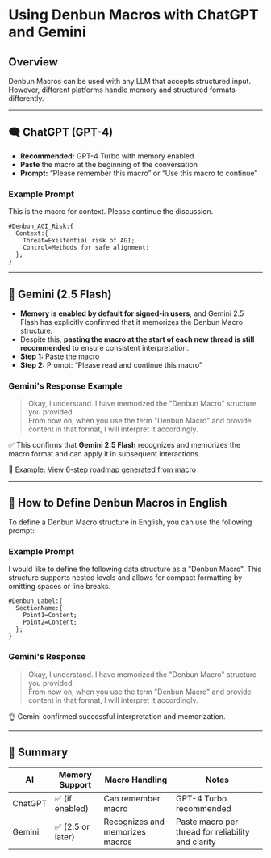 # Using Denbun Macros with ChatGPT and Gemini

## Overview

Denbun Macros can be used with any LLM that accepts structured input. However, different platforms handle memory and structured formats differently.

---

## 🗨️ ChatGPT (GPT-4)

* **Recommended:** GPT-4 Turbo with memory enabled
* **Paste** the macro at the beginning of the conversation
* **Prompt:** “Please remember this macro” or “Use this macro to continue”

### Example Prompt

This is the macro for context. Please continue the discussion.
~~~
#Denbun_AGI_Risk:{
  Context:{
    Threat=Existential risk of AGI;
    Control=Methods for safe alignment;
  };
}
~~~
---

## 🧠 Gemini (2.5 Flash)

* **Memory is enabled by default for signed-in users**, and Gemini 2.5 Flash has explicitly confirmed that it memorizes the Denbun Macro structure.
* Despite this, **pasting the macro at the start of each new thread is still recommended** to ensure consistent interpretation.
* **Step 1:** Paste the macro
* **Step 2:** Prompt: “Please read and continue this macro”

### Gemini's Response Example

> Okay, I understand. I have memorized the "Denbun Macro" structure you provided.  
> From now on, when you use the term "Denbun Macro" and provide content in that format, I will interpret it accordingly.

✅ This confirms that **Gemini 2.5 Flash** recognizes and memorizes the macro format and can apply it in subsequent interactions.

🔗 Example: [View 6-step roadmap generated from macro](https://g.co/gemini/share/ce95067b8c52)

---

## 📘 How to Define Denbun Macros in English

To define a Denbun Macro structure in English, you can use the following prompt:

### Example Prompt

I would like to define the following data structure as a "Denbun Macro". This structure supports nested levels and allows for compact formatting by omitting spaces or line breaks.
~~~
#Denbun_Label:{
  SectionName:{
    Point1=Content;
    Point2=Content;
  };
}
~~~

### Gemini's Response

> Okay, I understand. I have memorized the "Denbun Macro" structure you provided.  
> From now on, when you use the term "Denbun Macro" and provide content in that format, I will interpret it accordingly.

👌 Gemini confirmed successful interpretation and memorization.

---

## 📄 Summary

| AI       | Memory Support     | Macro Handling                  | Notes                                                 |
|----------|--------------------|----------------------------------|-------------------------------------------------------|
| ChatGPT  | ✅ (if enabled)     | Can remember macro               | GPT-4 Turbo recommended                               |
| Gemini   | ✅ (2.5 or later) | Recognizes and memorizes macros | Paste macro per thread for reliability and clarity    |
